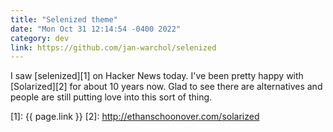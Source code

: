 ```yaml
---
title: "Selenized theme"
date: "Mon Oct 31 12:14:54 -0400 2022"
category: dev
link: https://github.com/jan-warchol/selenized
---
```


I saw [selenized][1] on Hacker News today. I've been pretty happy with
[Solarized][2] for about 10 years now. Glad to see there are alternatives and
people are still putting love into this sort of thing.

[1]: {{ page.link }}
[2]: http://ethanschoonover.com/solarized

